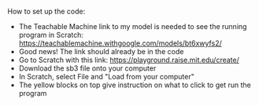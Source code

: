 How to set up the code:

- The Teachable Machine link to my model is needed to see the running program in Scratch:
  https://teachablemachine.withgoogle.com/models/bt6xwyfs2/
- Good news! The link should already be in the code
- Go to Scratch with this link:
  https://playground.raise.mit.edu/create/
- Download the sb3 file onto your computer
- In Scratch, select File and "Load from your computer"
- The yellow blocks on top give instruction on what to click to get run the program
